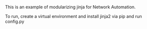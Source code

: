 This is an example of modularizing jinja for Network Automation.

To run, create a virtual environment and install jinja2 via pip and run config.py

